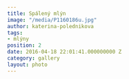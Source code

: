 ```yaml
---
title: Spálený mlýn
image: "/media/P1160186u.jpg"
author: katerina-polednikova
tags:
- mlýny
position: 2
date: 2016-04-18 22:01:41.000000000 Z
category: gallery
layout: photo
---
```

